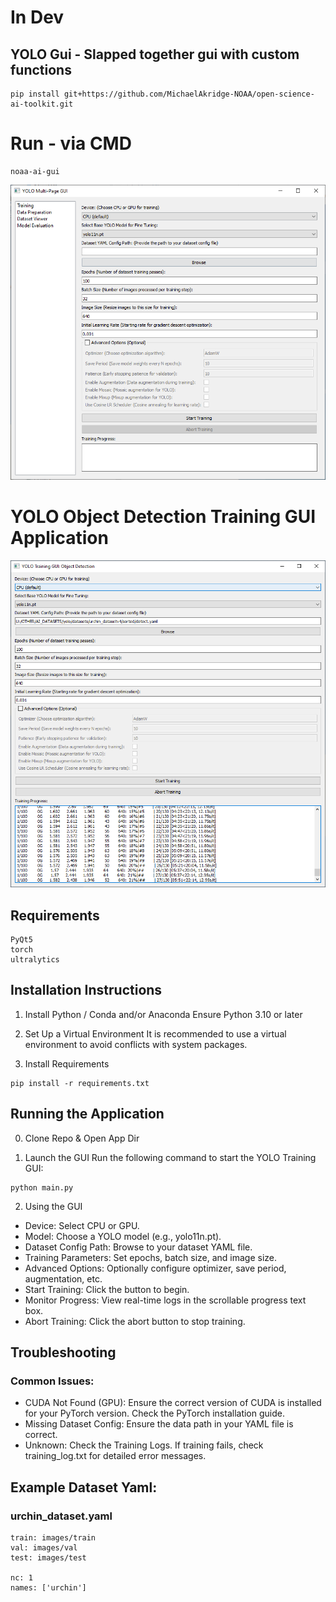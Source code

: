 # In Dev
## YOLO Gui - Slapped together gui with custom functions
```
pip install git+https://github.com/MichaelAkridge-NOAA/open-science-ai-toolkit.git
```
# Run - via CMD
```
noaa-ai-gui
```
![app](./docs/screenshot2.png)

# YOLO Object Detection Training GUI Application
![app](./docs/screenshot.png)
## Requirements
```
PyQt5
torch
ultralytics
```
## Installation Instructions
1. Install Python / Conda and/or Anaconda
Ensure Python 3.10 or later 

2. Set Up a Virtual Environment
It is recommended to use a virtual environment to avoid conflicts with system packages.

3. Install Requirements
```
pip install -r requirements.txt
```


## Running the Application
0. Clone Repo & Open App Dir

1. Launch the GUI 
Run the following command to start the YOLO Training GUI:
```
python main.py
```
2. Using the GUI
- Device: Select CPU or GPU.
- Model: Choose a YOLO model (e.g., yolo11n.pt).
- Dataset Config Path: Browse to your dataset YAML file.
- Training Parameters: Set epochs, batch size, and image size.
- Advanced Options: Optionally configure optimizer, save period, augmentation, etc.
- Start Training: Click the button to begin.
- Monitor Progress: View real-time logs in the scrollable progress text box.
- Abort Training: Click the abort button to stop training.

## Troubleshooting
### Common Issues:
- CUDA Not Found (GPU): Ensure the correct version of CUDA is installed for your PyTorch version. Check the PyTorch installation guide.
- Missing Dataset Config: Ensure the data path in your YAML file is correct.
- Unknown: Check the Training Logs. If training fails, check training_log.txt for detailed error messages.

## Example Dataset Yaml: 
### urchin_dataset.yaml
```
train: images/train
val: images/val
test: images/test

nc: 1
names: ['urchin']
```

